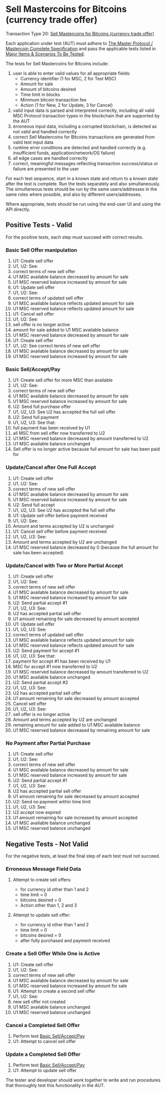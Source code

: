 # Sell Mastercoins for Bitcoins (currency trade offer)

Transaction Type 20: [Sell Mastercoins for Bitcoins (currency trade offer)](https://github.com/mastercoin-MSC/spec#sell-mastercoins-for-bitcoins)

Each application under test (AUT) must adhere to [The Master Protocol / Mastercoin Complete Specification](https://github.com/mastercoin-MSC/spec/blob/master/README.md) and pass the applicable tests listed in [Major Items & Scenarios To Be Tested](https://github.com/marv-engine/QA/blob/master/MastercoinDistributedExchangeTestPlan.md#major-items--scenarios-to-be-tested).

The tests for Sell Mastercoins for Bitcoins include:

1. user is able to enter valid values for all appropriate fields:
    * Currency identifier (1 for MSC, 2 for Test MSC)
    * Amount for sale
    * Amount of bitcoins desired
    * Time limit in blocks
    * Minimum bitcoin transaction fee
    * Action (1 for New, 2 for Update, 3 for Cancel)
1. valid input data is parsed and interpreted correctly, including all valid MSC Protocol transaction types in the blockchain that are supported by the AUT
1. erroneous input data, including a corrupted blockchain, is detected as not valid and handled correctly
1. correct Sell Mastercoins for Bitcoins transactions are generated from valid test input data
1. runtime error conditions are detected and handled correctly (e.g. insufficient funds, application/network/OS failure)
1. all edge cases are handled correctly
1. correct, meaningful messages reflecting transaction success/status or failure are presented to the user

For each test sequence, start in a known state and return to a known state after the test is complete. Run the tests separately and also simultaneously. The simultaneous tests should be run by the same users/addresses in the same roles where possible, and also by different users/addresses.

Where appropriate, tests should be run using the end-user UI and using the API directly.

## Positive Tests - Valid
For the positive tests, each step must succeed with correct results. 
### Basic Sell Offer manipulation
1. U1: Create sell offer
1. U1, U2: See:
 1. correct terms of new sell offer
 1. U1 MSC available balance decreased by amount for sale
 1. U1 MSC reserved balance increased by amount for sale
1. U1: Update sell offer
1. U1, U2: See:
 1. correct terms of updated sell offer
 1. U1 MSC available balance reflects updated amount for sale
 1. U1 MSC reserved balance reflects updated amount for sale
1. U1: Cancel sell offer
1. U1, U2: See:
 1. sell offer is no longer active
 1. amount for sale added to U1 MSC available balance
 1. U1 MSC reserved balance decreased by amount for sale
1. U1: Create sell offer
1. U1, U2: See correct terms of new sell offer
 1. U1 MSC available balance decreased by amount for sale
 1. U1 MSC reserved balance increased by amount for sale

### Basic Sell/Accept/Pay
1. U1: Create sell offer for more MSC than available
1. U1, U2: See:
 1. correct terms of new sell offer
 1. U1 MSC available balance decreased by amount for sale
 1. U1 MSC reserved balance increased by amount for sale
1. U2: Send full purchase offer
1. U1, U2, U3: See U2 has accepted the full sell offer
1. U2: Send full payment
1. U1, U2, U3: See that:
 1. full payment has been received by U1
 1. all MSC from sell offer now transferred to U2
 1. U1 MSC reserved balance decreased by amount transferred to U2
 1. U1 MSC available balance unchanged
 1. Sell offer is no longer active because full amount for sale has been paid for

### Update/Cancel after One Full Accept
1. U1: Create sell offer
1. U1, U2: See:
 1. correct terms of new sell offer
 1. U1 MSC available balance decreased by amount for sale
 1. U1 MSC reserved balance increased by amount for sale
1. U2: Send full accept
1. U1, U2, U3: See U2 has accepted the full sell offer
1. U1: Update sell offer before payment received
1. U1, U2: See:
 1. Amount and terms accepted by U2 is unchanged
1. U1: Cancel sell offer before payment received
1. U1, U2, U3: See:
 1. Amount and terms accepted by U2 are unchanged
 1. U1 MSC reserved balance decreased by 0 (because the full amount for sale has been accepted)

### Update/Cancel with Two or More Partial Accept
1. U1: Create sell offer
1. U1, U2: See:
 1. correct terms of new sell offer
 1. U1 MSC available balance decreased by amount for sale
 1. U1 MSC reserved balance increased by amount for sale
1. U2: Send partial accept #1
1. U1, U2, U3: See:
 1. U2 has accepted partial sell offer
 1. U1 amount remaining for sale decreased by amount accepted
1. U1: Update sell offer
1. U1, U2, U3: See:
 1. correct terms of updated sell offer
 1. U1 MSC available balance reflects updated amount for sale
 1. U1 MSC reserved balance reflects updated amount for sale
1. U2: Send payment for accept #1
1. U1, U2, U3: See that:
 1. payment for accept #1 has been received by U1
 1. MSC for accept #1 now transferred to U2
 1. U1 MSC reserved balance decreased by amount transferred to U2
 1. U1 MSC available balance unchanged
1. U2: Send partial accept #2
1. U1, U2, U3: See:
 1. U2 has accepted partial sell offer
 1. U1 amount remaining for sale decreased by amount accepted
1. Cancel sell offer
1. U1, U2, U3: See:
 1. sell offer is no longer active
 1. Amount and terms accepted by U2 are unchanged
 1. remaining amount for sale added to U1 MSC available balance
 1. U1 MSC reserved balance decreased by remaining amount for sale

### No Payment after Partial Purchase
1. U1: Create sell offer
1. U1, U2: See:
 1. correct terms of new sell offer
 1. U1 MSC available balance decreased by amount for sale
 1. U1 MSC reserved balance increased by amount for sale
1. U2: Send partial accept #1
1. U1, U2, U3: See:
 1. U2 has accepted partial sell offer
 1. U1 amount remaining for sale decreased by amount accepted
1. U2: Send no payment within time limit
1. U1, U2, U3: See:
 1. U2 accept now expired
 1. U1 amount remaining for sale increased by amount accepted
 1. U1 MSC available balance unchanged
 1. U1 MSC reserved balance unchanged

## Negative Tests - Not Valid
For the negative tests, at least the final step of each test must not succeed.

### Erroneous Message Field Data
1. Attempt to create sell offers:
    * for currency id other than 1 and 2
    * time limit = 0
    * bitcoins desired = 0
    * Action other than 1, 2 and 3

1. Attempt to update sell offer: 
    * for currency id other than 1 and 2
    * time limit = 0
    * bitcoins desired = 0
    * after fully purchased and payment received

### Create a Sell Offer While One is Active
1. U1: Create sell offer
1. U1, U2: See:
 1. correct terms of new sell offer
 1. U1 MSC available balance decreased by amount for sale
 1. U1 MSC reserved balance increased by amount for sale
1. U1: Attempt to create a second sell offer
1. U1, U2: See:
 1. new sell offer not created
 1. U1 MSC available balance unchanged
 1. U1 MSC reserved balance unchanged
 
### Cancel a Completed Sell Offer
1. Perform test [Basic Sell/Accept/Pay](#sell-accept-pay)
1. U1: Attempt to cancel sell offer

### Update a Completed Sell Offer
1. Perform test [Basic Sell/Accept/Pay](#sell-accept-pay)
1. U1: Attempt to update sell offer

The tester and developer should work together to write and run procedures that thoroughly test this functionality in the AUT.

